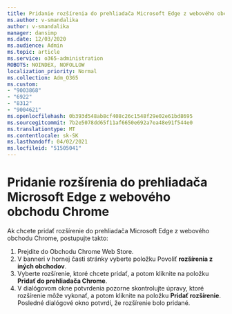 ```yaml
---
title: Pridanie rozšírenia do prehliadača Microsoft Edge z webového obchodu Chrome
ms.author: v-smandalika
author: v-smandalika
manager: dansimp
ms.date: 12/03/2020
ms.audience: Admin
ms.topic: article
ms.service: o365-administration
ROBOTS: NOINDEX, NOFOLLOW
localization_priority: Normal
ms.collection: Adm_O365
ms.custom:
- "9003868"
- "6922"
- "8312"
- "9004621"
ms.openlocfilehash: 0b393d548ab8cf408c26c1548f29e02e61bd8695
ms.sourcegitcommit: 7b2e5078dd65f11af6650e692a7ea48e91f544e0
ms.translationtype: MT
ms.contentlocale: sk-SK
ms.lasthandoff: 04/02/2021
ms.locfileid: "51505041"
---
```

# <a name="add-an-extension-to-microsoft-edge-from-the-chrome-web-store"></a>Pridanie rozšírenia do prehliadača Microsoft Edge z webového obchodu Chrome

Ak chcete pridať rozšírenie do prehliadača Microsoft Edge z webového obchodu Chrome, postupujte takto:

1. Prejdite do Obchodu Chrome Web Store.
2. V banneri v hornej časti stránky vyberte položku Povoliť **rozšírenia z iných obchodov**.
3. Vyberte rozšírenie, ktoré chcete pridať, a potom kliknite na položku **Pridať do prehliadača Chrome**.
4. V dialógovom okne potvrdenia pozorne skontrolujte úpravy, ktoré rozšírenie môže vykonať, a potom kliknite na položku **Pridať rozšírenie**.
Posledné dialógové okno potvrdí, že rozšírenie bolo pridané.